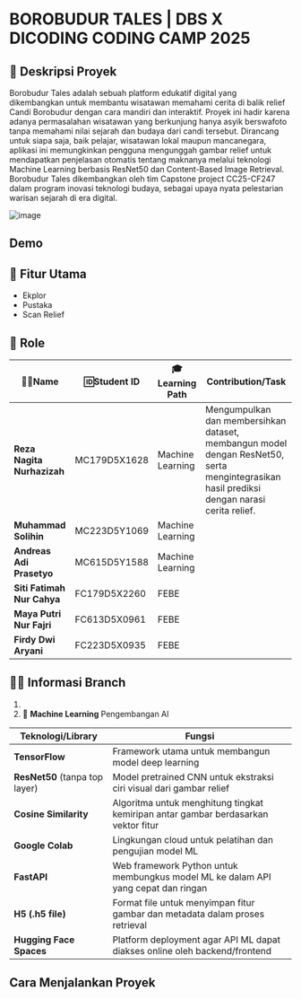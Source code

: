 # BOROBUDUR TALES | DBS X DICODING CODING CAMP 2025

## 💎 Deskripsi Proyek 
Borobudur Tales adalah sebuah platform edukatif digital yang dikembangkan untuk membantu wisatawan memahami cerita di balik relief Candi Borobudur dengan cara mandiri dan interaktif. Proyek ini hadir karena adanya permasalahan wisatawan yang berkunjung hanya asyik berswafoto tanpa memahami nilai sejarah dan budaya dari candi tersebut. Dirancang untuk siapa saja, baik pelajar, wisatawan lokal maupun mancanegara, aplikasi ini memungkinkan pengguna mengunggah gambar relief untuk mendapatkan penjelasan otomatis tentang maknanya melalui teknologi Machine Learning berbasis ResNet50 dan Content-Based Image Retrieval. Borobudur Tales dikembangkan oleh tim Capstone project CC25-CF247 dalam program inovasi teknologi budaya, sebagai upaya nyata pelestarian warisan sejarah di era digital.

![image](https://github.com/user-attachments/assets/728dcef0-ff30-4e45-84fa-79c64f2031e7)

## Demo 

## 🚀 Fitur Utama 
- Ekplor
- Pustaka
- Scan Relief

## 👥 Role

| **👩‍💻Name**                          | **🆔Student ID**     | **🎓 Learning Path**    | **Contribution/Task**                                                                                                                                                                                |
|-----------------------------------|--------------------|----------------------|------------------------------------------------------------------------------------------------------------------------------------------------------------------------------------------------------|
| **Reza Nagita Nurhazizah**   | MC179D5X1628        | Machine Learning     | Mengumpulkan dan membersihkan dataset, membangun model dengan ResNet50, serta mengintegrasikan hasil prediksi dengan narasi cerita relief.  |
| **Muhammad Solihin**               | MC223D5Y1069       | Machine Learning     | |
| **Andreas Adi Prasetyo**      | MC615D5Y1588       | Machine Learning     |  |
| **Siti Fatimah Nur Cahya**          | FC179D5X2260       | FEBE   | |
| **Maya Putri Nur Fajri**           | FC613D5X0961       | FEBE   | |
| **Firdy Dwi Aryani**                 | FC223D5X0935       | FEBE     |   |

## 🕵️‍♂️ Informasi Branch
1. 
2. 🧩 **Machine Learning** Pengembangan AI
                                                                        
| Teknologi/Library              | Fungsi                                                                             |
| ------------------------------ | ---------------------------------------------------------------------------------- |
| **TensorFlow**                 | Framework utama untuk membangun model deep learning                                |
| **ResNet50** (tanpa top layer) | Model pretrained CNN untuk ekstraksi ciri visual dari gambar relief                |
| **Cosine Similarity**          | Algoritma untuk menghitung tingkat kemiripan antar gambar berdasarkan vektor fitur |
| **Google Colab**               | Lingkungan cloud untuk pelatihan dan pengujian model ML                            |
| **FastAPI**                    | Web framework Python untuk membungkus model ML ke dalam API yang cepat dan ringan  |
| **H5 (.h5 file)**              | Format file untuk menyimpan fitur gambar dan metadata dalam proses retrieval       |
| **Hugging Face Spaces**        | Platform deployment agar API ML dapat diakses online oleh backend/frontend         |

## Cara Menjalankan Proyek

